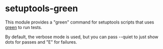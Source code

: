 # setuptools-green #

This module provides a "green" command for setuptools scripts that uses
[green](https://github.com/CleanCut/green) to run tests.

By default, the verbose mode is used, but you can pass --quiet
to just show dots for passes and "E" for failures.

